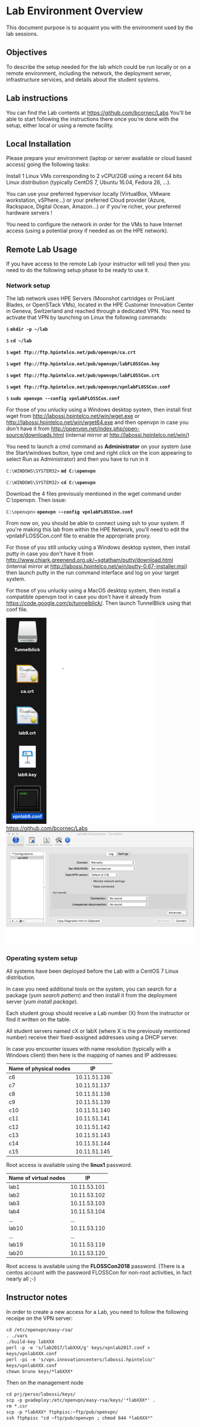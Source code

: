 # Lab Environment Overview

This document purpose is to acquaint you with the environment used by the lab sessions.

## Objectives

To describe the setup needed for the lab which could be run locally or on a remote environment, including the network, the deployment server, infrastructure services, and details about the student systems.

## Lab instructions
You can find the Lab contents at https://github.com/bcornec/Labs 
You'll be able to start following the instructions there once you're done with the setup, either local or using a remote facility.

## Local Installation

Please prepare your environment (laptop or server available or cloud based access) going the following tasks:

Install 1 Linux VMs corresponding to 2 vCPU/2GB using a recent 64 bits Linux distribution (typically CentOS 7, Ubuntu 16.04, Fedora 26, ...). 

You can use your preferred hypervisor locally (VirtualBox, VMware workstation, vSPhere...) or your preferred Cloud provider (Azure, Rackspace, Digital Ocean, Amazon...) or if you're richer, your preferred hardware servers ! 

You need to configure the network in order for the VMs to have Internet access (using a potential proxy if needed as on the HPE network).

## Remote Lab Usage

If you have access to the remote Lab (your instructor will tell you) then you need to do the following setup phase to be ready to use it.

### Network setup

The lab network uses HPE Servers (Moonshot cartridges or ProLiant Blades, or OpenSTack VMs), located in the HPE Customer Innovation Center in Geneva, Switzerland and reached through a dedicated VPN.  You need to activate that VPN by launching on Linux the following commands:


`$` **`mkdir -p ~/lab`**

`$` **`cd ~/lab`**

`$` **`wget ftp://ftp.hpintelco.net/pub/openvpn/ca.crt`**

`$` **`wget ftp://ftp.hpintelco.net/pub/openvpn/labFLOSSCon.key`**

`$` **`wget ftp://ftp.hpintelco.net/pub/openvpn/labFLOSSCon.crt`**

`$` **`wget ftp://ftp.hpintelco.net/pub/openvpn/vpnlabFLOSSCon.conf`**

`$` **`sudo openvpn --config vpnlabFLOSSCon.conf`**


For those of you unlucky using a Windows desktop system, then install first wget from http://labossi.hpintelco.net/win/wget.exe or http://labossi.hpintelco.net/win/wget64.exe and then openvpn in case you don't have it from http://openvpn.net/index.php/open-source/downloads.html (internal mirror at http://labossi.hpintelco.net/win/) 

You need to launch a cmd command as **Administrator** on your system (use the Start/windows button, type cmd and right click on the icon appearing to select Run as Administrator) and then you have to run in it 

`C:\WINDOWS\SYSTEM32>` **`md C:\openvpn`**

`C:\WINDOWS\SYSTEM32>` **`cd C:\openvpn`**

Download the 4 files previously mentioned in the wget command under C:\openvpn. Then issue:

`C:\openvpn>` **`openvpn --config vpnlabFLOSSCon.conf`**

From now on, you should be able to connect using ssh to your system. If you're making this lab from within the HPE Network, you'll need to edit the vpnlabFLOSSCon.conf file to enable the appropriate proxy.

For those of you still unlucky using a Windows desktop system, then install putty in case you don't have it from http://www.chiark.greenend.org.uk/~sgtatham/putty/download.html (internal mirror at http://labossi.hpintelco.net/win/putty-0.67-installer.msi) then launch putty in the run command interface and log on your target system.

For those of you unlucky using a MacOS desktop system, then install a compatible openvpn tool in case you don't have it already from https://code.google.com/p/tunnelblick/. Then launch TunnelBlick using that conf file.

![Tunnelblick bar ](/img/tb1.png)https://github.com/bcornec/Labs
![Tunnelblick configuration ](/img/tb2.png)

### Operating system setup

All systems have been deployed before the Lab with a CentOS 7 Linux distribution. 

In case you need additional tools on the system, you can search for a package (*yum search pattern*)  and then install it from the deployment server (*yum install package*).

Each student group should receive a Lab number (X) from the instructor or find it written on the table.

All student servers named cX or labX (where X is the previously mentioned number) receive their fixed-assigned addresses using a DHCP server. 

In case you encounter issues with name resolution (typically with a Windows client) then here is the mapping of names and IP addresses:

| Name of physical nodes | IP |
| --- | --- |
| c6 | 10.11.51.136 |
| c7 | 10.11.51.137 |
| c8 | 10.11.51.138 |
| c9 | 10.11.51.139 |
| c10 | 10.11.51.140 |
| c11 | 10.11.51.141 |
| c12 | 10.11.51.142 |
| c13 | 10.11.51.143 |
| c14 | 10.11.51.144 |
| c15 | 10.11.51.145 |

Root access is available using the **linux1** password.

| Name of virtual nodes | IP |
| --- | --- |
| lab1 | 10.11.53.101 |
| lab2 | 10.11.53.102 |
| lab3 | 10.11.53.103 |
| lab4 | 10.11.53.104 |
| ...  | ... |
| lab10 | 10.11.53.110 |
| ...  | ... |
| lab19 | 10.11.53.119 |
| lab20 | 10.11.53.120 |

Root access is available using the **FLOSSCon2018** password. (There is a centos account with the password FLOSSCon for non-root activities, in fact nearly all ;-)

## Instructor notes

In order to create a new access for a Lab, you need to follow the following receipe on the VPN server:

```
cd /etc/openvpn/easy-rsa/
. ./vars
./build-key labXXX
perl -p -e 's/lab2017/labXXX/g' keys/vpnlab2017.conf > keys/vpnlabXXX.conf
perl -pi -e 's/vpn.innovationcenters/labossi.hpintelco/' keys/vpnlabXXX.conf
chown bruno keys/*labXXX*
```
Then on the management node
```
cd prj/perso/labossi/keys/
scp -p gvadeploy:/etc/openvpn/easy-rsa/keys/'*labXXX*' .
rm *.csr
scp -p *labXXX* ftphpisc:~ftp/pub/openvpn/
ssh ftphpisc "cd ~ftp/pub/openvpn ; chmod 644 *labXXX*"
```

